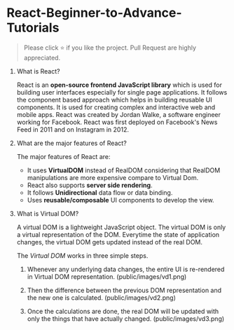 # React-Beginner-to-Advance-Tutorials
> Please click :star: if you like the project. Pull Request are highly appreciated.
   
1.  What is React?

    React is an **open-source frontend JavaScript library** which is used for building user interfaces especially for single page applications. It follows the component based approach which helps in building reusable UI components. It is used for creating complex and interactive web and mobile apps. React was created by Jordan Walke, a software engineer working for Facebook. React was first deployed on Facebook's News Feed in 2011 and on Instagram in 2012.
    
2.  What are the major features of React?

    The major features of React are:

    * It uses **VirtualDOM** instead of RealDOM considering that RealDOM manipulations are more expensive compare to Virtual Dom.
    * React also supports **server side rendering**.
    * It follows **Unidirectional** data flow or data binding.
    * Uses **reusable/composable** UI components to develop the view.


3.  What is Virtual DOM?

    A virtual DOM is a lightweight JavaScript object. The virtual DOM is only a virtual representation of the DOM. Everytime the state of application changes, the virtual DOM gets updated instead of the real DOM.

    The *Virtual DOM* works in three simple steps.

    1. Whenever any underlying data changes, the entire UI is re-rendered in Virtual DOM representation.
       (public/images/vd1.png)

    2. Then the difference between the previous DOM representation and the new one is calculated.
       (public/images/vd2.png)

    3. Once the calculations are done, the real DOM will be updated with only the things that have actually changed.
       (public/images/vd3.png)
    
